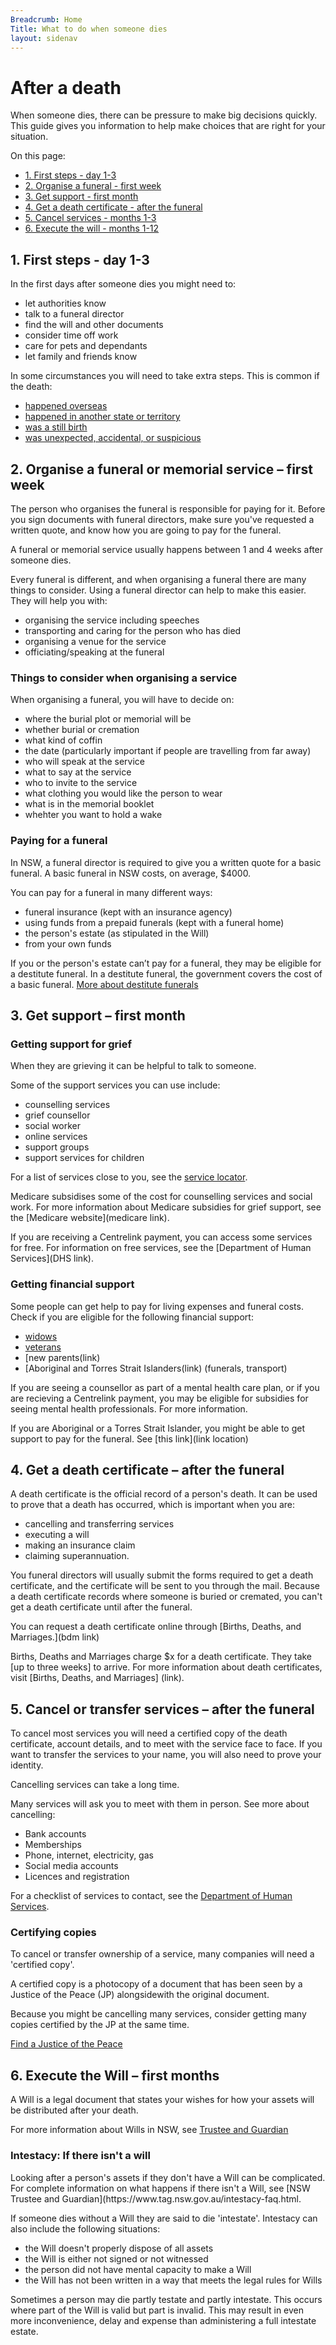 ```yaml
---
Breadcrumb: Home
Title: What to do when someone dies
layout: sidenav
---
```

<!--- (Draft service on a page – 4/3/2019 – CB)
---> 

# After a death 
When someone dies, there can be pressure to make big decisions quickly. This guide gives you information to help make choices that are right for your situation.

On this page: 
- [1. First steps - day 1-3](#1.)
- [2. Organise a funeral - first week](#2.)
- [3. Get support - first month](#3.)
- [4. Get a death certificate - after the funeral](#4.)
- [5. Cancel services - months 1-3](#5.)
- [6. Execute the will - months 1-12](#6.)

## 1. First steps - day 1-3 


In the first days after someone dies you might need to: 
- let authorities know 
- talk to a funeral director 
- find the will and other documents 
- consider time off work 
- care for pets and dependants
- let family and friends know

In some circumstances you will need to take extra steps. This is common if the death:  
- [happened overseas](link) 
- [happened in another state or territory](link) 
- [was a still birth](link) 
- [was unexpected, accidental, or suspicious](linktocoroner)

 
## 2. Organise a funeral or memorial service – first week 

<p class="au-callout" aria-label="Callout description1">
The person who organises the funeral is responsible for paying for it. Before you sign documents with funeral directors, make sure you've requested a written quote, and know how you are going to pay for the funeral.
</p>

A funeral or memorial service usually happens between 1 and 4 weeks after someone dies. 

Every funeral is different, and when organising a funeral there are many things to consider. Using a funeral director can help to make this easier. They will help you with:
- organising the service including speeches 
- transporting and caring for the person who has died
- organising a venue for the service 
- officiating/speaking at the funeral 

### Things to consider when organising a service

When organising a funeral, you will have to decide on: 
- where the burial plot or memorial will be
- whether burial or cremation 
- what kind of coffin 
- the date (particularly important if people are travelling from far away)
- who will speak at the service 
- what to say at the service
- who to invite to the service 
- what clothing you would like the person to wear
- what is in the memorial booklet 
- whehter you want to hold a wake 

### Paying for a funeral 

<p class="au-callout" aria-label="Callout description1">
In NSW, a funeral director is required to give you a written quote for a basic funeral. A basic funeral in NSW costs, on average, $4000. 
</p>

You can pay for a funeral in many different ways:
- funeral insurance (kept with an insurance agency)
- using funds from a prepaid funerals (kept with a funeral home)
- the person's estate (as stipulated in the Will)
- from your own funds

If you or the person's estate can’t pay for a funeral, they may be eligible for a  destitute funeral. In a destitute funeral, the government covers the cost of a basic funeral. [More about destitute funerals](destitute–funerals-link)  

## 3. Get support – first month 

### Getting support for grief 

When they are grieving it can be helpful to talk to someone. 

Some of the support services you can use include: 
* counselling services
* grief counsellor
* social worker
* online services
* support groups
* support services for children

For a list of services close to you, see the [service locator](link). 

Medicare subsidises some of the cost for counselling services and social work. For more information about Medicare subsidies for grief support, see the [Medicare website](medicare link). 

If you are receiving a Centrelink payment, you can access some services for free. For information on free services, see the [Department of Human Services](DHS link).

### Getting financial support 
Some people can get help to pay for living expenses and funeral costs.  
Check if you are eligible for the following financial support: 
- [widows](link) 
- [veterans](link)
- [new parents(link)
- [Aboriginal and Torres Strait Islanders(link) (funerals, transport)

If you are seeing a counsellor as part of a mental health care plan, or if you are recieving a Centrelink payment, you may be eligible for subsidies for seeing mental health professionals. For more information. 

If you are Aboriginal or a Torres Strait Islander, you might be able to get support to pay for the funeral. See [this link](link location)


## 4. Get a death certificate – after the funeral
A death certificate is the official record of a person's death. It can be used to prove that a death has occurred, which is important when you are:
- cancelling and transferring services 
- executing a will 
- making an insurance claim 
- claiming superannuation. 

You funeral directors will usually submit the forms required to get a death certificate, and the certificate will be sent to you through the mail. Because a death certificate records where someone is buried or cremated, you can't get a death certificate until after the funeral.

You can request a death certificate online through [Births, Deaths, and Marriages.](bdm link)

Births, Deaths and Marriages charge $x for a death certificate. They take [up to three weeks] to arrive. For more information about death certificates, visit [Births, Deaths, and Marriages] (link). 

## 5. Cancel or transfer services – after the funeral

To cancel most services you will need a certified copy of the death certificate, account details, and to meet with the service face to face. If you want to transfer the services to your name, you will also need to prove your identity.

Cancelling services can take a long time.

Many services will ask you to meet with them in person. 
See more about cancelling:
- Bank accounts 
- Memberships 
- Phone, internet, electricity, gas
- Social media accounts 
- Licences and registration 

For a checklist of services to contact, see the [Department of Human Services](linktochecklist). 

### Certifying copies 
To cancel or transfer ownership of a service, many companies will need a 'certified copy'. 

A certified copy is a photocopy of a document that has been seen by a Justice of the Peace (JP) alongsidewith the original document. 

Because you might be cancelling many services, consider getting many copies certified by the JP at the same time. 

[Find a Justice of the Peace](link)


## 6. Execute the Will – first months 

A Will is a legal document that states your wishes for how your assets will be distributed after your death. 

For more information about Wills in NSW, see [Trustee and Guardian](https://www.tag.nsw.gov.au/wills-landing-page.html)

### Intestacy: If there isn't a will
<p class="au-callout" aria-label="Callout description1">
 Looking after a person's assets if they don't have a Will can be complicated. For complete information on what happens if there isn't a Will, see [NSW Trustee and Guardian](https://www.tag.nsw.gov.au/intestacy-faq.html. 
</p>

If someone dies without a Will they are said to die 'intestate'. Intestacy can also include the following situations: 
- the Will doesn't properly dispose of all assets
- the Will is either not signed or not witnessed  
- the person did not have mental capacity to make a Will
- the Will has not been written in a way that meets the legal rules for Wills

Sometimes a person may die partly testate and partly intestate. This occurs where part of the Will is valid but part is invalid. This may result in even more inconvenience, delay and expense than administering a full intestate estate.

